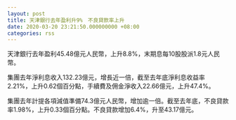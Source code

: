 ```yaml
---
layout: post
title: 天津銀行去年盈利升9%　不良貸款率上升
date: 2020-03-20 23:21:50.000000000 +08:00
categories: rss
---
```


天津銀行去年盈利45.48億元人民幣，上升8.8%，末期息每10股股派1.8元人民幣。

集團去年淨利息收入132.23億元，增長近一倍，截至去年底淨利息收益率2.21%，上升0.62個百分點，手續費及佣金淨收入22.66億元，上升47.4%。

集團去年計提各項減值準備74.3億元人民幣，增加逾一倍。截至去年底，不良貸款率1.98%，上升0.33個百分點。不良貸款增加6.4%，升至43.17億元。
